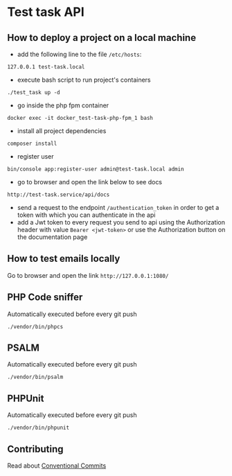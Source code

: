 # Test task API

## How to deploy a project on a local machine

- add the following line to the file `/etc/hosts`:
```
127.0.0.1 test-task.local
```
- execute bash script to run project's containers
```
./test_task up -d
```
- go inside the php fpm container
```
docker exec -it docker_test-task-php-fpm_1 bash
```
- install all project dependencies
```
composer install
```
- register user
```
bin/console app:register-user admin@test-task.local admin
```
- go to browser and open the link below to see docs
```
http://test-task.service/api/docs
```
- send a request to the endpoint `/authentication_token` in order to get a token with which you can authenticate in the api
- add a Jwt token to every request you send to api using the Authorization header with value `Bearer <jwt-token>` or use the Authorization button on the documentation page

## How to test emails locally
Go to browser and open the link `http://127.0.0.1:1080/`

## PHP Code sniffer

Automatically executed before every git push

`./vendor/bin/phpcs`

## PSALM

Automatically executed before every git push
 
`./vendor/bin/psalm`

## PHPUnit

Automatically executed before every git push
 
`./vendor/bin/phpunit`

## Contributing
Read about [Conventional Commits](https://www.conventionalcommits.org/en/v1.0.0/)
